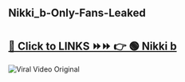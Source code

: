 
 ## Nikki_b-Only-Fans-Leaked

# <h2><a href="https://clipsfans.com/Nikki_b&ref=git">🔗 Click to LINKS ⏩⏩ 👉 🟢 Nikki b </a></h2>

<a href="https://clipsfans.com/Nikki_b&ref=git" rel="nofollow" data-target="animated-image.originalLink"><img src="https://i.ibb.co.com/xMMVF88/686577567.gif" alt="Viral Video Original" style="max-width: 100%; display: inline-block;" data-target="animated-image.originalImage"></a>
